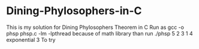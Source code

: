 # Dining-Phylosophers-in-C
This is my solution for Dining Phylosophers Theorem in C
Run as
gcc -o phsp phsp.c -lm -lpthread
because of math library
than run 
./phsp 5 2 3 1 4 exponential 3
To try

